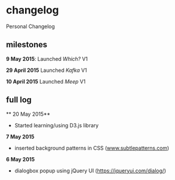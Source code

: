 # changelog
Personal Changelog

## milestones

**9 May 2015**: Launched *Which?* V1

**29 April 2015** Launched *Kafka* V1

**10 April 2015** Launched *Meep* V1

## full log

** 20 May 2015**
+ Started learning/using D3.js library

**7 May 2015**
+ inserted background patterns in CSS (www.subtlepatterns.com)

**6 May 2015**
+ dialogbox popup using jQuery UI (https://jqueryui.com/dialog/)
